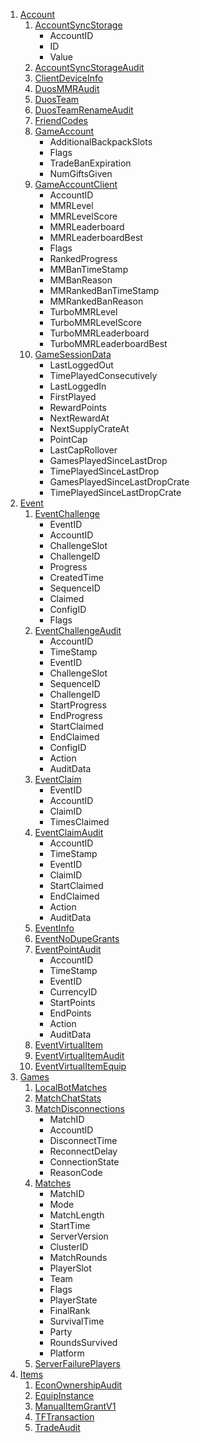 1. [Account](https://steamcommunity.com/my/gcpd/1046930?category=Account)
    1. [AccountSyncStorage](https://steamcommunity.com/my/gcpd/1046930?category=Account&tab=AccountSyncStorage)
        * AccountID
        * ID
        * Value
    2. [AccountSyncStorageAudit](https://steamcommunity.com/my/gcpd/1046930?category=Account&tab=AccountSyncStorageAudit)
    3. [ClientDeviceInfo](https://steamcommunity.com/my/gcpd/1046930?category=Account&tab=ClientDeviceInfo)
    4. [DuosMMRAudit](https://steamcommunity.com/my/gcpd/1046930?category=Account&tab=DuosMMRAudit)
    5. [DuosTeam](https://steamcommunity.com/my/gcpd/1046930?category=Account&tab=DuosTeam)
    6. [DuosTeamRenameAudit](https://steamcommunity.com/my/gcpd/1046930?category=Account&tab=DuosTeamRenameAudit)
    7. [FriendCodes](https://steamcommunity.com/my/gcpd/1046930?category=Account&tab=FriendCodes)
    8. [GameAccount](https://steamcommunity.com/my/gcpd/1046930?category=Account&tab=GameAccount)
        * AdditionalBackpackSlots
        * Flags
        * TradeBanExpiration
        * NumGiftsGiven
    9. [GameAccountClient](https://steamcommunity.com/my/gcpd/1046930?category=Account&tab=GameAccountClient)
        * AccountID
        * MMRLevel
        * MMRLevelScore
        * MMRLeaderboard
        * MMRLeaderboardBest
        * Flags
        * RankedProgress
        * MMBanTimeStamp
        * MMBanReason
        * MMRankedBanTimeStamp
        * MMRankedBanReason
        * TurboMMRLevel
        * TurboMMRLevelScore
        * TurboMMRLeaderboard
        * TurboMMRLeaderboardBest
    10. [GameSessionData](https://steamcommunity.com/my/gcpd/1046930?category=Account&tab=GameSessionData)
        * LastLoggedOut
        * TimePlayedConsecutively
        * LastLoggedIn
        * FirstPlayed
        * RewardPoints
        * NextRewardAt
        * NextSupplyCrateAt
        * PointCap
        * LastCapRollover
        * GamesPlayedSinceLastDrop
        * TimePlayedSinceLastDrop
        * GamesPlayedSinceLastDropCrate
        * TimePlayedSinceLastDropCrate
2. [Event](https://steamcommunity.com/my/gcpd/1046930?category=Event)
    1. [EventChallenge](https://steamcommunity.com/my/gcpd/1046930?category=Event&tab=EventChallenge)
        * EventID
        * AccountID
        * ChallengeSlot
        * ChallengeID
        * Progress
        * CreatedTime
        * SequenceID
        * Claimed
        * ConfigID
        * Flags
    2. [EventChallengeAudit](https://steamcommunity.com/my/gcpd/1046930?category=Event&tab=EventChallengeAudit)
        * AccountID
        * TimeStamp
        * EventID
        * ChallengeSlot
        * SequenceID
        * ChallengeID
        * StartProgress
        * EndProgress
        * StartClaimed
        * EndClaimed
        * ConfigID
        * Action
        * AuditData
    3. [EventClaim](https://steamcommunity.com/my/gcpd/1046930?category=Event&tab=EventClaim)
        * EventID
        * AccountID
        * ClaimID
        * TimesClaimed
    4. [EventClaimAudit](https://steamcommunity.com/my/gcpd/1046930?category=Event&tab=EventClaimAudit)
        * AccountID
        * TimeStamp
        * EventID
        * ClaimID
        * StartClaimed
        * EndClaimed
        * Action
        * AuditData
    5. [EventInfo](https://steamcommunity.com/my/gcpd/1046930?category=Event&tab=EventInfo)
    6. [EventNoDupeGrants](https://steamcommunity.com/my/gcpd/1046930?category=Event&tab=EventNoDupeGrants)
    7. [EventPointAudit](https://steamcommunity.com/my/gcpd/1046930?category=Event&tab=EventPointAudit)
        * AccountID
        * TimeStamp
        * EventID
        * CurrencyID
        * StartPoints
        * EndPoints
        * Action
        * AuditData
    8. [EventVirtualItem](https://steamcommunity.com/my/gcpd/1046930?category=Event&tab=EventVirtualItem)
    9. [EventVirtualItemAudit](https://steamcommunity.com/my/gcpd/1046930?category=Event&tab=EventVirtualItemAudit)
    10. [EventVirtualItemEquip](https://steamcommunity.com/my/gcpd/1046930?category=Event&tab=EventVirtualItemEquip)
3. [Games](https://steamcommunity.com/my/gcpd/1046930?category=Games)
    1. [LocalBotMatches](https://steamcommunity.com/my/gcpd/1046930?category=Games&tab=LocalBotMatches)
    2. [MatchChatStats](https://steamcommunity.com/my/gcpd/1046930?category=Games&tab=MatchChatStats)
    3. [MatchDisconnections](https://steamcommunity.com/my/gcpd/1046930?category=Games&tab=MatchDisconnections)
        * MatchID
        * AccountID
        * DisconnectTime
        * ReconnectDelay
        * ConnectionState
        * ReasonCode
    4. [Matches](https://steamcommunity.com/my/gcpd/1046930?category=Games&tab=Matches)
        * MatchID
        * Mode
        * MatchLength
        * StartTime
        * ServerVersion
        * ClusterID
        * MatchRounds
        * PlayerSlot
        * Team
        * Flags
        * PlayerState
        * FinalRank
        * SurvivalTime
        * Party
        * RoundsSurvived
        * Platform
    5. [ServerFailurePlayers](https://steamcommunity.com/my/gcpd/1046930?category=Games&tab=ServerFailurePlayers)
4. [Items](https://steamcommunity.com/my/gcpd/1046930?category=Items)
    1. [EconOwnershipAudit](https://steamcommunity.com/my/gcpd/1046930?category=Items&tab=EconOwnershipAudit)
    2. [EquipInstance](https://steamcommunity.com/my/gcpd/1046930?category=Items&tab=EquipInstance)
    3. [ManualItemGrantV1](https://steamcommunity.com/my/gcpd/1046930?category=Items&tab=ManualItemGrantV1)
    4. [TFTransaction](https://steamcommunity.com/my/gcpd/1046930?category=Items&tab=TFTransaction)
    5. [TradeAudit](https://steamcommunity.com/my/gcpd/1046930?category=Items&tab=TradeAudit)
